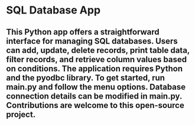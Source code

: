 # SQL Database App
This Python app offers a straightforward interface for managing SQL databases. Users can add, update, delete records, print table data, filter records, and retrieve column values based on conditions. The application requires Python and the pyodbc library. To get started, run main.py and follow the menu options. Database connection details can be modified in main.py. Contributions are welcome to this open-source project.
---
